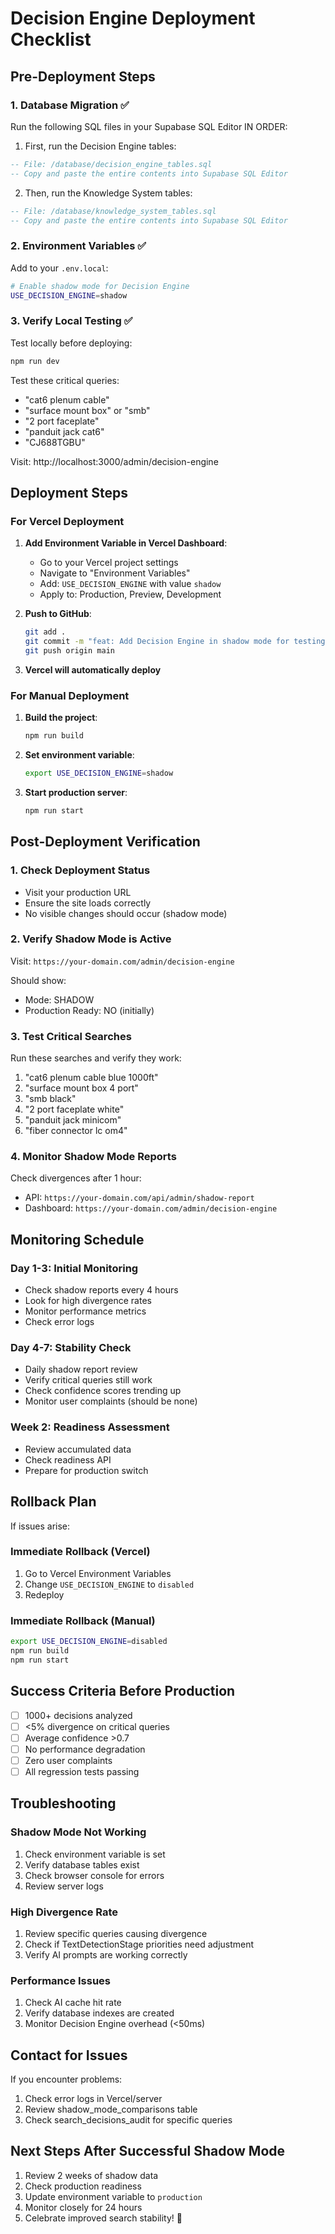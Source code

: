 # Decision Engine Deployment Checklist

## Pre-Deployment Steps

### 1. Database Migration ✅
Run the following SQL files in your Supabase SQL Editor IN ORDER:

1. First, run the Decision Engine tables:
```sql
-- File: /database/decision_engine_tables.sql
-- Copy and paste the entire contents into Supabase SQL Editor
```

2. Then, run the Knowledge System tables:
```sql
-- File: /database/knowledge_system_tables.sql
-- Copy and paste the entire contents into Supabase SQL Editor
```

### 2. Environment Variables ✅
Add to your `.env.local`:

```bash
# Enable shadow mode for Decision Engine
USE_DECISION_ENGINE=shadow
```

### 3. Verify Local Testing ✅
Test locally before deploying:

```bash
npm run dev
```

Test these critical queries:
- "cat6 plenum cable"
- "surface mount box" or "smb"
- "2 port faceplate"
- "panduit jack cat6"
- "CJ688TGBU"

Visit: http://localhost:3000/admin/decision-engine

## Deployment Steps

### For Vercel Deployment

1. **Add Environment Variable in Vercel Dashboard**:
   - Go to your Vercel project settings
   - Navigate to "Environment Variables"
   - Add: `USE_DECISION_ENGINE` with value `shadow`
   - Apply to: Production, Preview, Development

2. **Push to GitHub**:
   ```bash
   git add .
   git commit -m "feat: Add Decision Engine in shadow mode for testing"
   git push origin main
   ```

3. **Vercel will automatically deploy**

### For Manual Deployment

1. **Build the project**:
   ```bash
   npm run build
   ```

2. **Set environment variable**:
   ```bash
   export USE_DECISION_ENGINE=shadow
   ```

3. **Start production server**:
   ```bash
   npm run start
   ```

## Post-Deployment Verification

### 1. Check Deployment Status
- Visit your production URL
- Ensure the site loads correctly
- No visible changes should occur (shadow mode)

### 2. Verify Shadow Mode is Active
Visit: `https://your-domain.com/admin/decision-engine`

Should show:
- Mode: SHADOW
- Production Ready: NO (initially)

### 3. Test Critical Searches
Run these searches and verify they work:
1. "cat6 plenum cable blue 1000ft"
2. "surface mount box 4 port"
3. "smb black"
4. "2 port faceplate white"
5. "panduit jack minicom"
6. "fiber connector lc om4"

### 4. Monitor Shadow Mode Reports
Check divergences after 1 hour:
- API: `https://your-domain.com/api/admin/shadow-report`
- Dashboard: `https://your-domain.com/admin/decision-engine`

## Monitoring Schedule

### Day 1-3: Initial Monitoring
- Check shadow reports every 4 hours
- Look for high divergence rates
- Monitor performance metrics
- Check error logs

### Day 4-7: Stability Check
- Daily shadow report review
- Verify critical queries still work
- Check confidence scores trending up
- Monitor user complaints (should be none)

### Week 2: Readiness Assessment
- Review accumulated data
- Check readiness API
- Prepare for production switch

## Rollback Plan

If issues arise:

### Immediate Rollback (Vercel)
1. Go to Vercel Environment Variables
2. Change `USE_DECISION_ENGINE` to `disabled`
3. Redeploy

### Immediate Rollback (Manual)
```bash
export USE_DECISION_ENGINE=disabled
npm run build
npm run start
```

## Success Criteria Before Production

- [ ] 1000+ decisions analyzed
- [ ] <5% divergence on critical queries
- [ ] Average confidence >0.7
- [ ] No performance degradation
- [ ] Zero user complaints
- [ ] All regression tests passing

## Troubleshooting

### Shadow Mode Not Working
1. Check environment variable is set
2. Verify database tables exist
3. Check browser console for errors
4. Review server logs

### High Divergence Rate
1. Review specific queries causing divergence
2. Check if TextDetectionStage priorities need adjustment
3. Verify AI prompts are working correctly

### Performance Issues
1. Check AI cache hit rate
2. Verify database indexes are created
3. Monitor Decision Engine overhead (<50ms)

## Contact for Issues

If you encounter problems:
1. Check error logs in Vercel/server
2. Review shadow_mode_comparisons table
3. Check search_decisions_audit for specific queries

## Next Steps After Successful Shadow Mode

1. Review 2 weeks of shadow data
2. Check production readiness
3. Update environment variable to `production`
4. Monitor closely for 24 hours
5. Celebrate improved search stability! 🎉